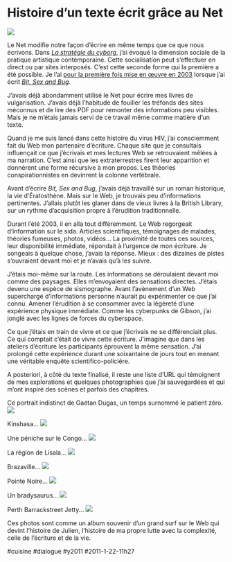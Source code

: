 # Histoire d’un texte écrit grâce au Net

![](_i/Perth_barrackst-jetty.webp)

Le Net modifie notre façon d’écrire en même temps que ce que nous écrivons. Dans *[La stratégie du cyborg](../../page/la-strategie-du-cyborg)*, j’ai évoqué la dimension sociale de la pratique artistique contemporaine. Cette socialisation peut s’effectuer en direct ou par sites interposés. C’est cette seconde forme qui la première a été possible. Je l’ai [pour la première fois mise en œuvre en 2003](bit-sex-and-bug.md) lorsque j’ai écrit *[Bit, Sex and Bug](../../books/bit-sex-and-bug.md)*.

J’avais déjà abondamment utilisé le Net pour écrire mes livres de vulgarisation. J’avais déjà l’habitude de fouiller les tréfonds des sites méconnus et de lire des PDF pour remonter des informations peu visibles. Mais je ne m’étais jamais servi de ce travail même comme matière d’un texte.

Quand je me suis lancé dans cette histoire du virus HIV, j’ai consciemment fait du Web mon partenaire d’écriture. Chaque site que je consultais influençait ce que j’écrivais et mes lectures Web se retrouvaient mêlées à ma narration. C’est ainsi que les extraterrestres firent leur apparition et donnèrent une forme récursive à mon propos. Les théories conspirationnistes en devinrent la colonne vertébrale.

Avant d’écrire *Bit, Sex and Bug*, j’avais déjà travaillé sur un roman historique, la vie d’Ératosthène. Mais sur le Web, je trouvais peu d’informations pertinentes. J’allais plutôt les glaner dans de vieux livres à la British Library, sur un rythme d’acquisition propre à l’érudition traditionnelle.

Durant l’été 2003, il en alla tout différemment. Le Web regorgeait d’information sur le sida. Articles scientifiques, témoignages de malades, théories fumeuses, photos, vidéos… La proximité de toutes ces sources, leur disponibilité immédiate, répondait à l’urgence de mon écriture. Je songeais à quelque chose, j’avais la réponse. Mieux : des dizaines de pistes s’ouvraient devant moi et je n’avais qu’à les suivre.

J’étais moi-même sur la route. Les informations se déroulaient devant moi comme des paysages. Elles m’envoyaient des sensations directes. J’étais devenu une espèce de sismographe. Avant l’avènement d’un Web superchargé d’informations personne n’aurait pu expérimenter ce que j’ai connu. Amener l’érudition à se consommer avec la légèreté d’une expérience physique immédiate. Comme les cyberpunks de Gibson, j’ai jonglé avec les lignes de forces du cyberspace.

Ce que j’étais en train de vivre et ce que j’écrivais ne se différenciait plus. Ce qui comptait c’était de vivre cette écriture. J’imagine que dans les ateliers d’écriture les participants éprouvent la même sensation. J’ai prolongé cette expérience durant une soixantaine de jours tout en menant une véritable enquête scientifico-policière.

A posteriori, à côté du texte finalisé, il reste une liste d’URL qui témoignent de mes explorations et quelques photographies que j’ai sauvegardées et qui m’ont inspiré des scènes et parfois des chapitres.

Ce portrait indistinct de Gaétan Dugas, un temps surnommé le patient zéro.
![](_i/gaetan_dugas.webp)

Kinshasa...
![](_i/congo_kinshasha1.webp)

Une péniche sur le Congo...
![](_i/congo1.webp)

La région de Lisala...
![](_i/lisala.webp)

Brazaville...
![](_i/brazzaville2.gif)

Pointe Noire...
![](_i/pointenoire1.gif)

Un bradysaurus...
![](_i/bradysaurus2.webp)

Perth Barrackstreet Jetty...
![](_i/Perth_barrackst-jetty.webp)

Ces photos sont comme un album souvenir d’un grand surf sur le Web qui devint l’histoire de Julien, l’histoire de ma propre lutte avec la complexité, celle de l’écriture et de la vie.

#cuisine #dialogue #y2011 #2011-1-22-11h27

